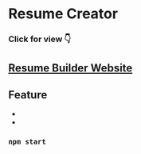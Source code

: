 # Resume Creator
### Click for view 👇
## [Resume Builder Website](https://endgame-soldier.web.app/home)

## Feature 

*
*

### `npm start`
